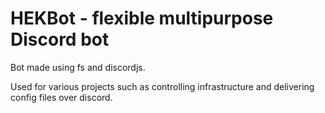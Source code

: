 # HEKBot - flexible multipurpose Discord bot

Bot made using fs and discordjs.

Used for various projects such as controlling infrastructure and delivering config files over discord.
